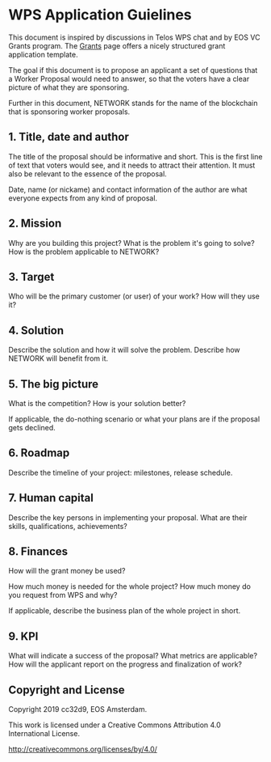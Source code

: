 WPS Application Guielines
=========================

This document is inspired by discussions in Telos WPS chat and by EOS
VC Grants program. The [Grants](https://vc.eos.io/grants/) page offers
a nicely structured grant application template.

The goal if this document is to propose an applicant a set of
questions that a Worker Proposal would need to answer, so that the
voters have a clear picture of what they are sponsoring.

Further in this document, NETWORK stands for the name of the
blockchain that is sponsoring worker proposals.

## 1. Title, date and author

The title of the proposal should be informative and short. This is the
first line of text that voters would see, and it needs to attract
their attention. It must also be relevant to the essence of the
proposal.

Date, name (or nickame) and contact information of the author are what
everyone expects from any kind of proposal.


## 2. Mission

Why are you building this project? What is the problem it's going to
solve? How is the problem applicable to NETWORK?

## 3. Target

Who will be the primary customer (or user) of your work? How will they
use it?

## 4. Solution

Describe the solution and how it will solve the problem. Describe how
NETWORK will benefit from it.

## 5. The big picture

What is the competition? How is your solution better?

If applicable, the do-nothing scenario or what your plans are if the
proposal gets declined.

## 6. Roadmap

Describe the timeline of your project: milestones, release schedule.

## 7. Human capital

Describe the key persons in implementing your proposal. What are their
skills, qualifications, achievements?

## 8. Finances

How will the grant money be used?

How much money is needed for the whole project? How much money do you
request from WPS and why?

If applicable, describe the business plan of the whole project in
short.

## 9. KPI

What will indicate a success of the proposal? What metrics are
applicable? How will the applicant report on the progress and
finalization of work?





## Copyright and License

Copyright 2019 cc32d9, EOS Amsterdam.

This work is licensed under a Creative Commons Attribution 4.0
International License.

http://creativecommons.org/licenses/by/4.0/
